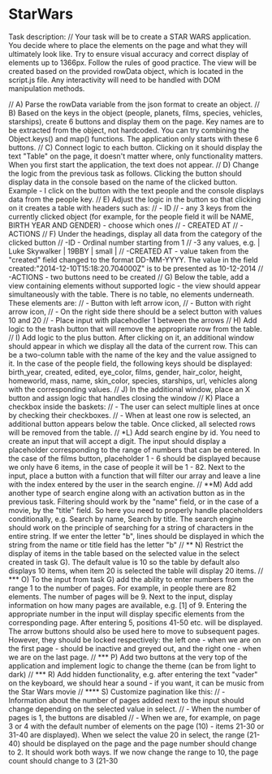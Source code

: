 # StarWars

Task description:
// Your task will be to create a STAR WARS application. You decide where to place the elements on the page and what they will ultimately look like. Try to ensure visual accuracy and correct display of elements up to 1366px. Follow the rules of good practice. The view will be created based on the provided rowData object, which is located in the script.js file. Any interactivity will need to be handled with DOM manipulation methods.

// A) Parse the rowData variable from the json format to create an object.
// B) Based on the keys in the object (people, planets, films, species, vehicles, starships), create 6 buttons and display them on the page. Key names are to be extracted from the object, not hardcoded. You can try combining the Object.keys() and map() functions. The application only starts with these 6 buttons.
// C) Connect logic to each button. Clicking on it should display the text "Table" on the page, it doesn't matter where, only functionality matters. When you first start the application, the text does not appear.
// D) Change the logic from the previous task as follows. Clicking the button should display data in the console based on the name of the clicked button. Example - I click on the button with the text people and the console displays data from the people key.
// E) Adjust the logic in the button so that clicking on it creates a table with headers such as:
// - ID
// - any 3 keys from the currently clicked object (for example, for the people field it will be NAME, BIRTH YEAR AND GENDER) - choose which ones
// - CREATED AT
// - ACTIONS
// F) Under the headings, display all data from the category of the clicked button
// -ID - Ordinal number starting from 1
// -3 any values, e.g. | Luke Skywalker | 19BBY | small |
// -CREATED AT - value taken from the "created" field changed to the format DD-MM-YYYY. The value in the field created:"2014-12-10T15:18:20.704000Z" is to be presented as 10-12-2014
// -ACTIONS - two buttons need to be created
// G) Below the table, add a view containing elements without supported logic - the view should appear simultaneously with the table. There is no table, no elements underneath. These elements are:
// - Button with left arrow icon,
// - Button with right arrow icon,
// - On the right side there should be a select button with values 10 and 20
// - Place input with placehodler 1 between the arrows
// H) Add logic to the trash button that will remove the appropriate row from the table.
// I) Add logic to the plus button. After clicking on it, an additional window should appear in which we display all the data of the current row. This can be a two-column table with the name of the key and the value assigned to it. In the case of the people field, the following keys should be displayed: birth_year, created, edited, eye_color, films, gender, hair_color, height, homeworld, mass, name, skin_color, species, starships, url, vehicles along with the corresponding values.
// J) In the additional window, place an X button and assign logic that handles closing the window
// K) Place a checkbox inside the baskets:
// - The user can select multiple lines at once by checking their checkboxes.
// - When at least one row is selected, an additional button appears below the table. Once clicked, all selected rows will be removed from the table.
// *L) Add search engine by id. You need to create an input that will accept a digit. The input should display a placeholder corresponding to the range of numbers that can be entered. In the case of the films button, placeholder 1 - 6 should be displayed because we only have 6 items, in the case of people it will be 1 - 82. Next to the input, place a button with a function that will filter our array and leave a line with the index entered by the user in the search engine.
// **M) Add add another type of search engine along with an activation button as in the previous task. Filtering should work by the "name" field, or in the case of a movie, by the "title" field. So here you need to properly handle placeholders conditionally, e.g. Search by name, Search by title. The search engine should work on the principle of searching for a string of characters in the entire string. If we enter the letter "b", lines should be displayed in which the string from the name or title field has the letter "b"
// ** N) Restrict the display of items in the table based on the selected value in the select created in task G). The default value is 10 so the table by default also displays 10 items, when item 20 is selected the table will display 20 items.
// *** O) To the input from task G) add the ability to enter numbers from the range 1 to the number of pages. For example, in people there are 82 elements. The number of pages will be 9. Next to the input, display information on how many pages are available, e.g. [1] of 9. Entering the appropriate number in the input will display specific elements from the corresponding page. After entering 5, positions 41-50 etc. will be displayed. The arrow buttons should also be used here to move to subsequent pages. However, they should be locked respectively: the left one - when we are on the first page - should be inactive and greyed out, and the right one - when we are on the last page.
// *** P) Add two buttons at the very top of the application and implement logic to change the theme (can be from light to dark)
// *** R) Add hidden functionality, e.g. after entering the text "vader" on the keyboard, we should hear a sound - if you want, it can be music from the Star Wars movie
// **** S) Customize pagination like this:
// - Information about the number of pages added next to the input should change depending on the selected value in select.
// - When the number of pages is 1, the buttons are disabled
// - When we are, for example, on page 3 or 4 with the default number of elements on the page (10) - items 21-30 or 31-40 are displayed). When we select the value 20 in select, the range (21-40) should be displayed on the page and the page number should change to 2. It should work both ways. If we now change the range to 10, the page count should change to 3 (21-30
